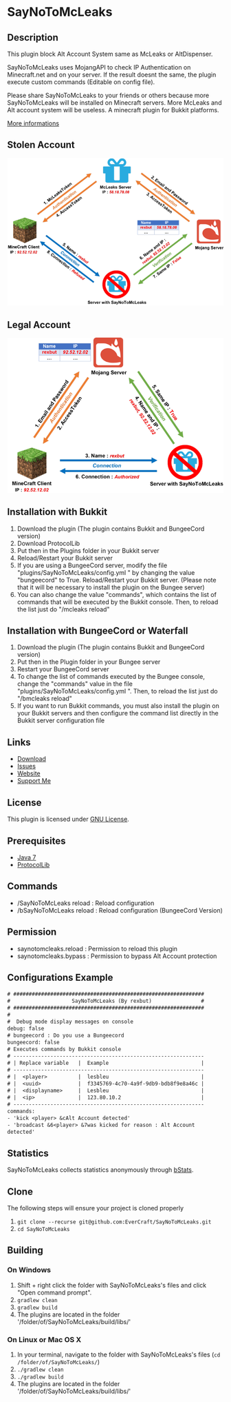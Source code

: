 SayNoToMcLeaks
=============

## Description ##
This plugin block Alt Account System same as McLeaks or AltDispenser.

SayNoToMcLeaks uses MojangAPI to check IP Authentication on Minecraft.net and on your server.
If the result doesnt the same, the plugin execute custom commands (Editable on config file).

Please share SayNoToMcLeaks to your friends or others because
more SayNoToMcLeaks will be installed on Minecraft servers.
More McLeaks and Alt account system will be useless.
A minecraft plugin for Bukkit platforms.

[More informations](wiki.vg)

## Stolen Account ##
![ClientNoSafe](doc/ClientNoSafe.png)

## Legal Account ##
![ClientSafe](doc/ClientSafe.png)

## Installation with Bukkit ##
1. Download the plugin (The plugin contains Bukkit and BungeeCord version)
2. Download ProtocolLib
3. Put then in the Plugins folder in your Bukkit server
4. Reload/Restart your Bukkit server
5. If you are using a BungeeCord server, modify the file "plugins/SayNoToMcLeaks/config.yml " by changing the value "bungeecord" to True. Reload/Restart your Bukkit server. (Please note that it will be necessary to install the plugin on the Bungee server)
6. You can also change the value "commands", which contains the list of commands that will be executed by the Bukkit console. Then, to reload the list just do "/mcleaks reload"

## Installation with BungeeCord or Waterfall ##
1. Download the plugin (The plugin contains Bukkit and BungeeCord version)
2. Put then in the Plugin folder in your Bungee server
3. Restart your BungeeCord server
4. To change the list of commands executed by the Bungee console, change the "commands" value in the file "plugins/SayNoToMcLeaks/config.yml ". Then, to reload the list just do "/bmcleaks reload"
5. If you want to run Bukkit commands, you must also install the plugin on your Bukkit servers and then configure the command list directly in the Bukkit server configuration file

## Links ##
* [Download](https://www.spigotmc.org/resources/saynotomcleaks.40906/download?version=161748)
* [Issues](https://github.com/EverCraft/SayNoToMcLeaks/issues)
* [Website](http://evercraft.fr)
* [Support Me](https://www.paypal.com/cgi-bin/webscr?cmd=_s-xclick&hosted_button_id=RUSKPBMNJG5R4)

## License ##
This plugin is licensed under [GNU License](https://github.com/EverCraft/SayNoToMcLeaks/blob/master/LICENSE).

## Prerequisites ##
* [Java 7](http://www.oracle.com/technetwork/java/javase/downloads/jdk7-downloads-1880260.html)
* [ProtocolLib](https://www.spigotmc.org/resources/protocollib.1997/)

## Commands ##
* /SayNoToMcLeaks reload : Reload configuration
* /bSayNoToMcLeaks reload : Reload configuration (BungeeCord Version)

## Permission ##
* saynotomcleaks.reload : Permission to reload this plugin
* saynotomcleaks.bypass : Permission to bypass Alt Account protection

## Configurations Example ##
    # ##############################################################
    #                    SayNoToMcLeaks (By rexbut)                #
    # ##############################################################
    #
    #  Debug mode display messages on console
    debug: false
    # bungeecord : Do you use a Bungeecord
    bungeecord: false
    # Executes commands by Bukkit console
    # --------------------------------------------------------------
    # | Replace variable   |  Example                              |
    # --------------------------------------------------------------
    # |  <player>          |  lesbleu                              |
    # |  <uuid>            |  f3345769-4c70-4a9f-9db9-bdb8f9e8a46c |
    # |  <displayname>     |  Lesbleu                              |
    # |  <ip>              |  123.80.10.2                          |
    # --------------------------------------------------------------
    commands:
    - 'kick <player> &cAlt Account detected'
    - 'broadcast &6<player> &7was kicked for reason : Alt Account detected'

## Statistics ##
SayNoToMcLeaks collects statistics anonymously through [bStats](https://bstats.org/plugin/bukkit/SayNoToMcLeaks).

## Clone ##
The following steps will ensure your project is cloned properly

1. `git clone --recurse git@github.com:EverCraft/SayNoToMcLeaks.git`
2. `cd SayNoToMcLeaks`

## Building ##

### On Windows ###

1. Shift + right click the folder with SayNoToMcLeaks's files and click "Open command prompt".
2. `gradlew clean`
3. `gradlew build`
4. The plugins are located in the folder '/folder/of/SayNoToMcLeaks/build/libs/'

### On Linux or Mac OS X ###

1. In your terminal, navigate to the folder with SayNoToMcLeaks's files (`cd /folder/of/SayNoToMcLeaks/`)
2. `./gradlew clean`
3. `./gradlew build`
4. The plugins are located in the folder '/folder/of/SayNoToMcLeaks/build/libs/'
